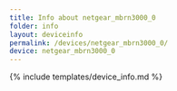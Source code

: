 ```yaml
---
title: Info about netgear_mbrn3000_0
folder: info
layout: deviceinfo
permalink: /devices/netgear_mbrn3000_0/
device: netgear_mbrn3000_0
---
```

{% include templates/device_info.md %}
